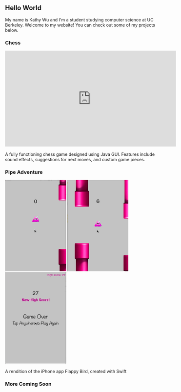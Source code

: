 ## Hello World

My name is Kathy Wu and I'm a student studying computer science at UC Berkeley. Welcome to my website! You can check out some of my projects below.

### Chess

<iframe width="560" height="315" src="https://www.youtube.com/embed/lwykg7sB6zg" frameborder="0" allow="accelerometer; autoplay; encrypted-media; gyroscope; picture-in-picture" allowfullscreen></iframe>

A fully functioning chess game designed using Java GUI. Features include sound effects, suggestions for next moves, and custom game pieces.

### Pipe Adventure

<img src="flappy1.png" width="200" height="300" />    <img src="flappy2.png" width="200" height="300" />    <img src="flappy3.png" width="200" height="300" />

A rendition of the iPhone app Flappy Bird, created with Swift

### More Coming Soon
